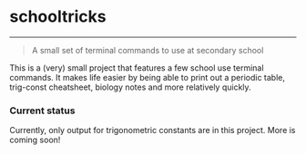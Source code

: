 # schooltricks
---

>  A small set of terminal commands to use at secondary school

This is a (very) small project that features a few school use terminal 
commands. It makes life easier by being able to print out a periodic
table, trig-const cheatsheet, biology notes and more relatively quickly. 

### Current status
Currently, only output for trigonometric constants are in this project. 
More is coming soon!
